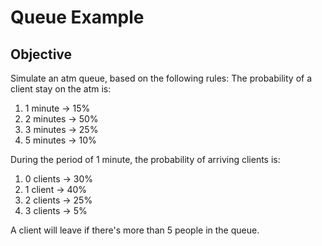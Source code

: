 # Queue Example

## Objective
Simulate an atm queue, based on the following rules:
The probability of a client stay on the atm is:

1.  1 minute -> 15%
2.  2 minutes -> 50%
3.  3 minutes -> 25%
4.  5 minutes -> 10%

During the period of 1 minute, the probability of arriving clients is:

1.  0 clients -> 30%
2.  1 client -> 40%
3.  2 clients -> 25%
4.  3 clients -> 5%

A client will leave if there's more than 5 people in the queue.


